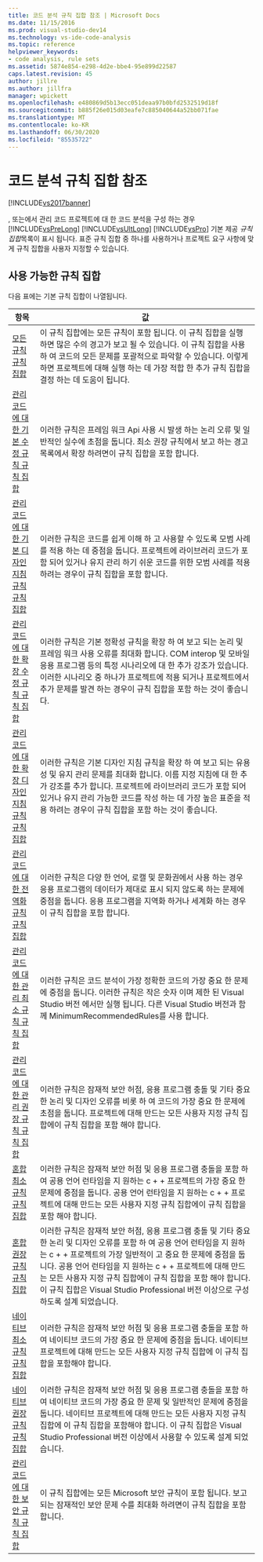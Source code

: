 ```yaml
---
title: 코드 분석 규칙 집합 참조 | Microsoft Docs
ms.date: 11/15/2016
ms.prod: visual-studio-dev14
ms.technology: vs-ide-code-analysis
ms.topic: reference
helpviewer_keywords:
- code analysis, rule sets
ms.assetid: 5874e854-e298-4d2e-bbe4-95e899d22587
caps.latest.revision: 45
author: jillre
ms.author: jillfra
manager: wpickett
ms.openlocfilehash: e480869d5b13ecc051deaa97b0bfd2532519d18f
ms.sourcegitcommit: b885f26e015d03eafe7c885040644a52bb071fae
ms.translationtype: MT
ms.contentlocale: ko-KR
ms.lasthandoff: 06/30/2020
ms.locfileid: "85535722"
---
```

# <a name="code-analysis-rule-set-reference"></a>코드 분석 규칙 집합 참조
[!INCLUDE[vs2017banner](../includes/vs2017banner.md)]

, 또는에서 관리 코드 프로젝트에 대 한 코드 분석을 구성 하는 경우 [!INCLUDE[vsPreLong](../includes/vsprelong-md.md)] [!INCLUDE[vsUltLong](../includes/vsultlong-md.md)] [!INCLUDE[vsPro](../includes/vspro-md.md)] 기본 제공 *규칙 집합*목록이 표시 됩니다. 표준 규칙 집합 중 하나를 사용하거나 프로젝트 요구 사항에 맞게 규칙 집합을 사용자 지정할 수 있습니다.

## <a name="available-rule-sets"></a>사용 가능한 규칙 집합
 다음 표에는 기본 규칙 집합이 나열됩니다.

|항목|값|
|-|-|
|[모든 규칙 규칙 집합](../code-quality/all-rules-rule-set.md)|이 규칙 집합에는 모든 규칙이 포함 됩니다. 이 규칙 집합을 실행 하면 많은 수의 경고가 보고 될 수 있습니다. 이 규칙 집합을 사용 하 여 코드의 모든 문제를 포괄적으로 파악할 수 있습니다. 이렇게 하면 프로젝트에 대해 실행 하는 데 가장 적합 한 추가 규칙 집합을 결정 하는 데 도움이 됩니다.|
|[관리 코드에 대한 기본 수정 규칙 규칙 집합](../code-quality/basic-correctness-rules-rule-set-for-managed-code.md)|이러한 규칙은 프레임 워크 Api 사용 시 발생 하는 논리 오류 및 일반적인 실수에 초점을 둡니다. 최소 권장 규칙에서 보고 하는 경고 목록에서 확장 하려면이 규칙 집합을 포함 합니다.|
|[관리 코드에 대한 기본 디자인 지침 규칙 규칙 집합](../code-quality/basic-design-guideline-rules-rule-set-for-managed-code.md)|이러한 규칙은 코드를 쉽게 이해 하 고 사용할 수 있도록 모범 사례를 적용 하는 데 중점을 둡니다. 프로젝트에 라이브러리 코드가 포함 되어 있거나 유지 관리 하기 쉬운 코드를 위한 모범 사례를 적용 하려는 경우이 규칙 집합을 포함 합니다.|
|[관리 코드에 대한 확장 수정 규칙 규칙 집합](../code-quality/extended-correctness-rules-rule-set-for-managed-code.md)|이러한 규칙은 기본 정확성 규칙을 확장 하 여 보고 되는 논리 및 프레임 워크 사용 오류를 최대화 합니다. COM interop 및 모바일 응용 프로그램 등의 특정 시나리오에 대 한 추가 강조가 있습니다. 이러한 시나리오 중 하나가 프로젝트에 적용 되거나 프로젝트에서 추가 문제를 발견 하는 경우이 규칙 집합을 포함 하는 것이 좋습니다.|
|[관리 코드에 대한 확장 디자인 지침 규칙 규칙 집합](../code-quality/extended-design-guidelines-rules-rule-set-for-managed-code.md)|이러한 규칙은 기본 디자인 지침 규칙을 확장 하 여 보고 되는 유용성 및 유지 관리 문제를 최대화 합니다. 이름 지정 지침에 대 한 추가 강조를 추가 합니다. 프로젝트에 라이브러리 코드가 포함 되어 있거나 유지 관리 가능한 코드를 작성 하는 데 가장 높은 표준을 적용 하려는 경우이 규칙 집합을 포함 하는 것이 좋습니다.|
|[관리 코드에 대한 전역화 규칙 규칙 집합](../code-quality/globalization-rules-rule-set-for-managed-code.md)|이러한 규칙은 다양 한 언어, 로캘 및 문화권에서 사용 하는 경우 응용 프로그램의 데이터가 제대로 표시 되지 않도록 하는 문제에 중점을 둡니다. 응용 프로그램을 지역화 하거나 세계화 하는 경우이 규칙 집합을 포함 합니다.|
|[관리 코드에 대한 관리 최소 규칙 규칙 집합](../code-quality/managed-minimun-rules-rule-set-for-managed-code.md)|이러한 규칙은 코드 분석이 가장 정확한 코드의 가장 중요 한 문제에 중점을 둡니다.  이러한 규칙은 작은 숫자 이며 제한 된 Visual Studio 버전 에서만 실행 됩니다.  다른 Visual Studio 버전과 함께 MinimumRecommendedRules를 사용 합니다.|
|[관리 코드에 대한 관리 권장 규칙 규칙 집합](../code-quality/managed-recommended-rules-rule-set-for-managed-code.md)|이러한 규칙은 잠재적 보안 허점, 응용 프로그램 충돌 및 기타 중요 한 논리 및 디자인 오류를 비롯 하 여 코드의 가장 중요 한 문제에 초점을 둡니다. 프로젝트에 대해 만드는 모든 사용자 지정 규칙 집합에이 규칙 집합을 포함 해야 합니다.|
|[혼합 최소 규칙 규칙 집합](../code-quality/mixed-minimum-rules-rule-set.md)|이러한 규칙은 잠재적 보안 허점 및 응용 프로그램 충돌을 포함 하 여 공용 언어 런타임을 지 원하는 c + + 프로젝트의 가장 중요 한 문제에 중점을 둡니다. 공용 언어 런타임을 지 원하는 c + + 프로젝트에 대해 만드는 모든 사용자 지정 규칙 집합에이 규칙 집합을 포함 해야 합니다.|
|[혼합 권장 규칙 규칙 집합](../code-quality/mixed-recommended-rules-rule-set.md)|이러한 규칙은 잠재적 보안 허점, 응용 프로그램 충돌 및 기타 중요 한 논리 및 디자인 오류를 포함 하 여 공용 언어 런타임을 지 원하는 c + + 프로젝트의 가장 일반적이 고 중요 한 문제에 중점을 둡니다. 공용 언어 런타임을 지 원하는 c + + 프로젝트에 대해 만드는 모든 사용자 지정 규칙 집합에이 규칙 집합을 포함 해야 합니다.  이 규칙 집합은 Visual Studio Professional 버전 이상으로 구성 하도록 설계 되었습니다.|
|[네이티브 최소 규칙 규칙 집합](../code-quality/native-minimum-rules-rule-set.md)|이러한 규칙은 잠재적 보안 허점 및 응용 프로그램 충돌을 포함 하 여 네이티브 코드의 가장 중요 한 문제에 중점을 둡니다. 네이티브 프로젝트에 대해 만드는 모든 사용자 지정 규칙 집합에 이 규칙 집합을 포함해야 합니다.|
|[네이티브 권장 규칙 규칙 집합](../code-quality/native-recommended-rules-rule-set.md)|이러한 규칙은 잠재적 보안 허점 및 응용 프로그램 충돌을 포함 하 여 네이티브 코드의 가장 중요 한 문제 및 일반적인 문제에 중점을 둡니다.  네이티브 프로젝트에 대해 만드는 모든 사용자 지정 규칙 집합에 이 규칙 집합을 포함해야 합니다.  이 규칙 집합은 Visual Studio Professional 버전 이상에서 사용할 수 있도록 설계 되었습니다.|
|[관리 코드에 대한 보안 규칙 규칙 집합](../code-quality/security-rules-rule-set-for-managed-code.md)|이 규칙 집합에는 모든 Microsoft 보안 규칙이 포함 됩니다. 보고 되는 잠재적인 보안 문제 수를 최대화 하려면이 규칙 집합을 포함 합니다.|
